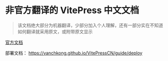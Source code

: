 # 非官方翻译的 VitePress 中文文档

> 该文档绝大部分为机器翻译，少部分加入个人理解，还有一部分实在不知道如何翻译就采用原文，或附带原文显示

[官方文档](https://vitepress.vuejs.org/)

部署文档：
https://vanchkong.github.io/VitePressCN/guide/deploy

